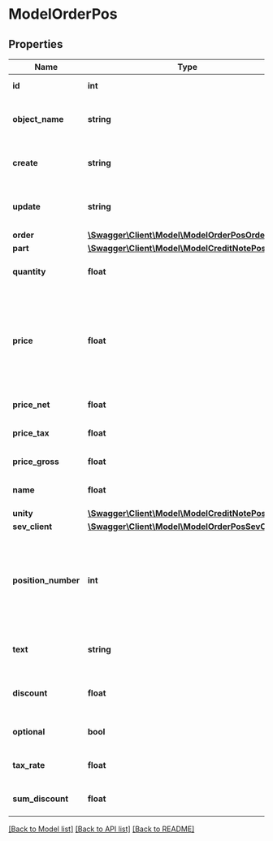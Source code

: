 # ModelOrderPos

## Properties
Name | Type | Description | Notes
------------ | ------------- | ------------- | -------------
**id** | **int** | The order position id | [optional] 
**object_name** | **string** | The order position object name | [optional] 
**create** | **string** | Date of order position creation | [optional] 
**update** | **string** | Date of last order position update | [optional] 
**order** | [**\Swagger\Client\Model\ModelOrderPosOrder**](ModelOrderPosOrder.md) |  | [optional] 
**part** | [**\Swagger\Client\Model\ModelCreditNotePosPart**](ModelCreditNotePosPart.md) |  | [optional] 
**quantity** | **float** | Quantity of the article/part | 
**price** | **float** | Price of the article/part. Is either gross or net, depending on the sevDesk account setting. | [optional] 
**price_net** | **float** | Net price of the part | [optional] 
**price_tax** | **float** | Tax on the price of the part | [optional] 
**price_gross** | **float** | Gross price of the part | [optional] 
**name** | **float** | Name of the article/part. | [optional] 
**unity** | [**\Swagger\Client\Model\ModelCreditNotePosUnity**](ModelCreditNotePosUnity.md) |  | 
**sev_client** | [**\Swagger\Client\Model\ModelOrderPosSevClient**](ModelOrderPosSevClient.md) |  | [optional] 
**position_number** | **int** | Position number of your position. Can be used to order multiple positions. | [optional] 
**text** | **string** | A text describing your position. | [optional] 
**discount** | **float** | An optional discount of the position. | [optional] 
**optional** | **bool** | Defines if the position is optional. | [optional] 
**tax_rate** | **float** | Tax rate of the position. | 
**sum_discount** | **float** | Discount sum of the position | [optional] 

[[Back to Model list]](../../README.md#documentation-for-models) [[Back to API list]](../../README.md#documentation-for-api-endpoints) [[Back to README]](../../README.md)

